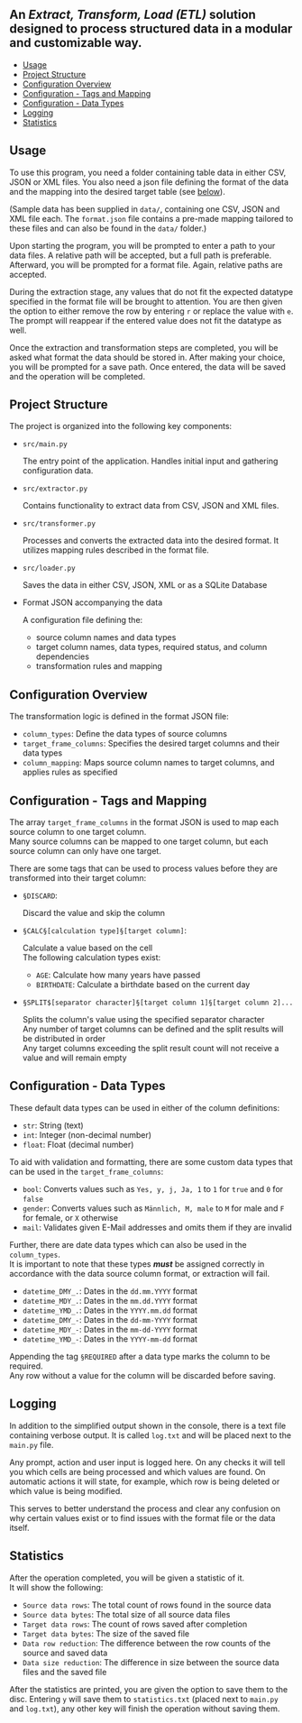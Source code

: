 ## An *Extract, Transform, Load (ETL)* solution designed to process structured data in a modular and customizable way.

- [Usage](#usage)
- [Project Structure](#project-structure)
- [Configuration Overview](#configuration-overview)
- [Configuration - Tags and Mapping](#configuration---tags-and-mapping)
- [Configuration - Data Types](#configuration---data-types)
- [Logging](#logging)
- [Statistics](#statistics)

## Usage

To use this program, you need a folder containing table data in either CSV, JSON or XML files.
You also need a json file defining the format of the data and the mapping into the desired target table (see [below](#configuration-overview)).<br/>

(Sample data has been supplied in `data/`, containing one CSV, JSON and XML file each.
The `format.json` file contains a pre-made mapping tailored to these files and can also be found in the `data/` folder.)

Upon starting the program, you will be prompted to enter a path to your data files.
A relative path will be accepted, but a full path is preferable.<br/>
Afterward, you will be prompted for a format file. Again, relative paths are accepted.

During the extraction stage, any values that do not fit the expected datatype specified in the format file will be brought to attention.
You are then given the option to either remove the row by entering `r` or replace the value with `e`.
The prompt will reappear if the entered value does not fit the datatype as well.

Once the extraction and transformation steps are completed, you will be asked what format the data should be stored in.
After making your choice, you will be prompted for a save path.
Once entered, the data will be saved and the operation will be completed.

## Project Structure

The project is organized into the following key components:
- `src/main.py`
  
  The entry point of the application. Handles initial input and gathering configuration data.

- `src/extractor.py`

  Contains functionality to extract data from CSV, JSON and XML files.

- `src/transformer.py`

  Processes and converts the extracted data into the desired format. It utilizes mapping rules described in the format file.

- `src/loader.py`

  Saves the data in either CSV, JSON, XML or as a SQLite Database

- Format JSON accompanying the data
  
  A configuration file defining the:
    - source column names and data types
    - target column names, data types, required status, and column dependencies
    - transformation rules and mapping

## Configuration Overview

The transformation logic is defined in the format JSON file:
- `column_types`: Define the data types of source columns
- `target_frame_columns`: Specifies the desired target columns and their data types
- `column_mapping`: Maps source column names to target columns, and applies rules as specified

## Configuration - Tags and Mapping

The array `target_frame_columns` in the format JSON is used to map each source column to one target column.<br/>
Many source columns can be mapped to one target column, but each source column can only have one target.

There are some tags that can be used to process values before they are transformed into their target column:
- `§DISCARD`:

  Discard the value and skip the column
- `§CALC§[calculation type]§[target column]`:

  Calculate a value based on the cell<br/>The following calculation types exist:
  - `AGE`: Calculate how many years have passed
  - `BIRTHDATE`: Calculate a birthdate based on the current day

- `§SPLIT$[separator character]§[target column 1]§[target column 2]...`

  Splits the column's value using the specified separator character<br/>
Any number of target columns can be defined and the split results will be distributed in order<br/>
Any target columns exceeding the split result count will not receive a value and will remain empty

## Configuration - Data Types

These default data types can be used in either of the column definitions:
- `str`: String (text)
- `int`: Integer (non-decimal number)
- `float`: Float (decimal number)

To aid with validation and formatting, there are some custom data types that can be used in the `target_frame_columns`:
- `bool`: Converts values such as `Yes, y, j, Ja, 1` to `1` for `true` and `0` for `false`
- `gender`: Converts values such as `Männlich, M, male` to `M` for male and `F` for female, or `X` otherwise
- `mail`: Validates given E-Mail addresses and omits them if they are invalid

Further, there are date data types which can also be used in the `column_types`.<br/>
It is important to note that these types ***must*** be assigned correctly in accordance with the data source column format,
or extraction will fail.
- `datetime_DMY_.`: Dates in the `dd.mm.YYYY` format
- `datetime_MDY_.`: Dates in the `mm.dd.YYYY` format
- `datetime_YMD_.`: Dates in the `YYYY.mm.dd` format
- `datetime_DMY_-`: Dates in the `dd-mm-YYYY` format
- `datetime_MDY_-`: Dates in the `mm-dd-YYYY` format
- `datetime_YMD_-`: Dates in the `YYYY-mm-dd` format

Appending the tag `§REQUIRED` after a data type marks the column to be required.<br/>
Any row without a value for the column will be discarded before saving.

## Logging

In addition to the simplified output shown in the console, there is a text file containing verbose output.
It is called `log.txt` and will be placed next to the `main.py` file.

Any prompt, action and user input is logged here.
On any checks it will tell you which cells are being processed and which values are found.
On automatic actions it will state, for example, which row is being deleted or which value is being modified.

This serves to better understand the process and clear any confusion on why certain values exist
or to find issues with the format file or the data itself.

## Statistics

After the operation completed, you will be given a statistic of it.<br/>
It will show the following:
- `Source data rows`: The total count of rows found in the source data
- `Source data bytes`: The total size of all source data files
- `Target data rows`: The count of rows saved after completion
- `Target data bytes`: The size of the saved file
- `Data row reduction`: The difference between the row counts of the source and saved data
- `Data size reduction`: The difference in size between the source data files and the saved file

After the statistics are printed, you are given the option to save them to the disc.
Entering `y` will save them to `statistics.txt` (placed next to `main.py` and `log.txt`),
any other key will finish the operation without saving them.